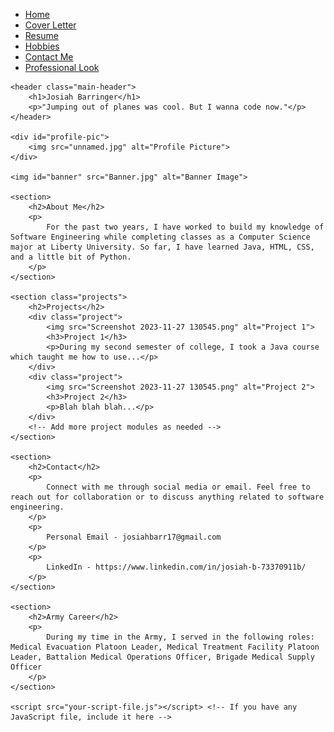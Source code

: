 <!DOCTYPE html>
<html lang="en">

<head>
    <meta charset="UTF-8">
    <meta name="viewport" content="width=device-width, initial-scale=1.0">
    <link rel="stylesheet" href="styles.css">
    <title>Josiah Barringer</title>
</head>

<body>
    <nav>
        <ul>
            <li><a href="index.html">Home</a></li>
            <li><a href="cover_letter.html">Cover Letter</a></li>
            <li><a href="resume.html">Resume</a></li>
            <li><a href="hobbies.html">Hobbies</a></li>
            <li><a href="contact.html">Contact Me</a></li>
            <li><a href="professional_look.html">Professional Look</a></li>
        </ul>
    </nav>

    <header class="main-header">
        <h1>Josiah Barringer</h1>
        <p>"Jumping out of planes was cool. But I wanna code now."</p>
    </header>

    <div id="profile-pic">
        <img src="unnamed.jpg" alt="Profile Picture">
    </div>

    <img id="banner" src="Banner.jpg" alt="Banner Image">

    <section>
        <h2>About Me</h2>
        <p>
            For the past two years, I have worked to build my knowledge of Software Engineering while completing classes as a Computer Science major at Liberty University. So far, I have learned Java, HTML, CSS, and a little bit of Python.
        </p>
    </section>

    <section class="projects">
        <h2>Projects</h2>
        <div class="project">
            <img src="Screenshot 2023-11-27 130545.png" alt="Project 1">
            <h3>Project 1</h3>
            <p>During my second semester of college, I took a Java course which taught me how to use...</p>
        </div>
        <div class="project">
            <img src="Screenshot 2023-11-27 130545.png" alt="Project 2">
            <h3>Project 2</h3>
            <p>Blah blah blah...</p>
        </div>
        <!-- Add more project modules as needed -->
    </section>

    <section>
        <h2>Contact</h2>
        <p>
            Connect with me through social media or email. Feel free to reach out for collaboration or to discuss anything related to software engineering.
        </p>
        <p>
            Personal Email - josiahbarr17@gmail.com
        </p>
        <p>
            LinkedIn - https://www.linkedin.com/in/josiah-b-73370911b/
        </p>
    </section>

    <section>
        <h2>Army Career</h2>
        <p>
            During my time in the Army, I served in the following roles: Medical Evacuation Platoon Leader, Medical Treatment Facility Platoon Leader, Battalion Medical Operations Officer, Brigade Medical Supply Officer
        </p>
    </section>

    <script src="your-script-file.js"></script> <!-- If you have any JavaScript file, include it here -->
</body>

</html>


